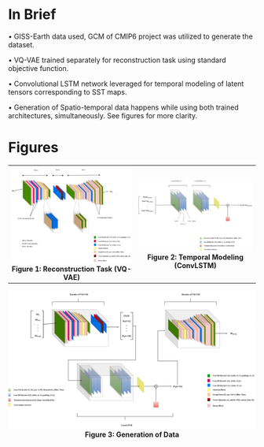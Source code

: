 # In Brief

• GISS-Earth data used, GCM of CMIP6 project was utilized to generate the dataset.

• VQ-VAE trained separately for reconstruction task using standard objective function.

• Convolutional LSTM network leveraged for temporal modeling of latent tensors corresponding to SST maps.

• Generation of Spatio-temporal data happens while using both trained architectures, simultaneously. See figures for more clarity.

# Figures

<!-- First row: Two side-by-side figures -->
<table>
  <tr>
    <td align="center">
      <img src="extras/vq-vae.png" width="500"/><br/>
      <strong>Figure 1: Reconstruction Task (VQ-VAE)</strong>
    </td>
    <td align="center">
      <img src="extras/convlstm.png" width="500"/><br/>
      <strong>Figure 2: Temporal Modeling (ConvLSTM)</strong>
    </td>
  </tr>
</table>

<!-- Second row: One centered figure -->
<p align="center">
  <img src="extras/Generation.png" width="1000"/><br/>
  <strong>Figure 3: Generation of Data</strong>
</p>
